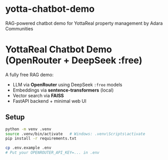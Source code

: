 # yotta-chatbot-demo
RAG-powered chatbot demo for YottaReal property management by Adara Communities
# YottaReal Chatbot Demo (OpenRouter + DeepSeek :free)

A fully free RAG demo:
- LLM via **OpenRouter** using DeepSeek `:free` models
- Embeddings via **sentence-transformers** (local)
- Vector search via **FAISS**
- FastAPI backend + minimal web UI

## Setup

```bash
python -m venv .venv
source .venv/bin/activate   # Windows: .venv\Scripts\activate
pip install -r requirements.txt

cp .env.example .env
# Put your OPENROUTER_API_KEY=... in .env

